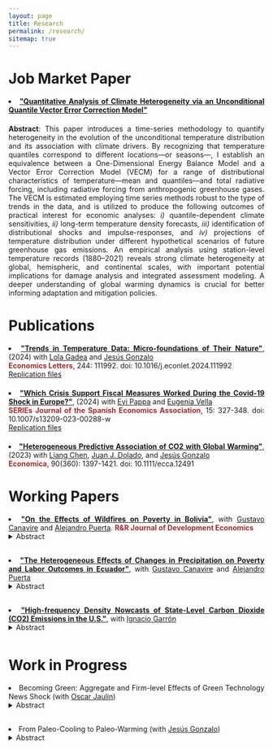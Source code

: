 ```yaml
---
layout: page
title: Research
permalink: /research/
sitemap: true
---
```


<style>
  body {
    text-align: justify;
  }
  p {
    margin-bottom: 20px;
    text-align: justify;
  }
  li {
    text-align: justify;
  }
  details summary {
    cursor: pointer;
    margin-bottom: 10px;
  }
  details[open] summary ~ * {
    animation: openAnimation 0.3s ease-in-out;
  }
  @keyframes openAnimation {
    from { opacity: 0; }
    to { opacity: 1; }
  }
  details i {
    display: block;
    text-align: justify;
    margin-top: 10px;
  }
</style>

# Job Market Paper

<li><a href="https://anramosr.github.io/JMP_AndreyRamos.pdf" target="_blank" style="font-weight: bold;">"Quantitative Analysis of Climate Heterogeneity via an Unconditional Quantile Vector Error Correction Model"</a></li>  
<p></p>
<strong>Abstract</strong>: This paper introduces a time-series methodology to quantify heterogeneity in the evolution of the unconditional temperature distribution and its association with climate drivers. By recognizing that temperature quantiles correspond to different locations—or seasons—, I establish an equivalence between a One-Dimensional Energy Balance Model and a Vector Error Correction Model (VECM) for a range of distributional characteristics of temperature—mean and quantiles—and total radiative forcing, including radiative forcing from anthropogenic greenhouse gases. The VECM is estimated employing time series methods robust to the type of trends in the data, and is utilized to produce the following outcomes of practical interest for economic analyses: <i>i)</i> quantile-dependent climate sensitivities, <i>ii)</i> long-term temperature density forecasts, <i>iii)</i> identification of distributional shocks and impulse-responses, and <i>iv)</i> projections of temperature distribution under different hypothetical scenarios of future greenhouse gas emissions. An empirical analysis using station-level temperature records (1880–2021) reveals strong climate heterogeneity at global, hemispheric, and continental scales, with important potential implications for damage analysis and integrated assessment modeling. A deeper understanding of global warming dynamics is crucial for better informing adaptation and mitigation policies.

<h1>Publications</h1>

<li>
  <a href="https://www.sciencedirect.com/science/article/pii/S0165176524004762?via%3Dihub" target="_blank" style="font-weight: bold;">"Trends in Temperature Data: Micro-foundations of Their Nature"</a>, (2024) with <a href="http://www.lolagadea.com/" target="_blank">Lola Gadea</a> and <a href="https://www.eco.uc3m.es/~jgonzalo/" target="_blank">Jesús Gonzalo</a>
<br>
  <span style="color: brown; font-weight: bold;">
  Economics Letters</span>, 244: 111992. doi: 10.1016/j.econlet.2024.111992
<br>
<a href="https://github.com/anramosr/Gadea-Gonzalo-Ramos-Trends-2024" target="_blank">Replication files</a>
</li>
<p></p>

<li>
  <a href="https://link.springer.com/article/10.1007/s13209-023-00288-w" target="_blank" style="font-weight: bold;">"Which Crisis Support Fiscal Measures Worked During the Covid-19 Shock in Europe?"</a>, (2024) with <a href="https://sites.google.com/site/evipappapersonalhomepage/home" target="_blank">Evi Pappa</a> and <a href="https://sites.google.com/view/evella/home" target="_blank">Eugenia Vella</a>
<br>
  <span style="color: brown; font-weight: bold;">
  SERIEs Journal of the Spanish Economics Association</span>, 15: 327-348. doi: 10.1007/s13209-023-00288-w
<br>
<a href="https://github.com/anramosr/Pappa-Ramos-Vella-COVID19" target="_blank">Replication files</a>
</li>
<p></p>

<li>
  <a href="https://onlinelibrary.wiley.com/doi/full/10.1111/ecca.12491" target="_blank" style="font-weight: bold;">"Heterogeneous Predictive Association of CO2 with Global Warming"</a>, (2023) with <a href="https://sites.google.com/view/liangchen-phbs" target="_blank">Liang Chen</a>, <a href="https://dolado.blogspot.com/" target="_blank">Juan J. Dolado</a>, and <a href="https://www.eco.uc3m.es/~jgonzalo/" target="_blank"> Jesús Gonzalo</a>
<br>
  <span style="color: brown; font-weight: bold;">
  Economica</span>, 90(360): 1397-1421. doi: 10.1111/ecca.12491
</li>
<p></p>

<h1>Working Papers</h1>

<li><a href="https://docs.iza.org/dp16988.pdf" target="_blank" style="font-weight: bold;">"On the Effects of Wildfires on Poverty in Bolivia"</a>, with <a href="https://gcanavire.com/" target="_blank">Gustavo Canavire</a> and <a href="https://sites.google.com/view/alejandro-puerta/" target="_blank">Alejandro Puerta</a>. <span style="color: brown; font-weight: bold;">R&R Journal of Development Economics</span></li>
<details><summary>Abstract</summary>
<i>This paper examines the impact of severe wildfire events on Bolivia’s poverty and labor market outcomes. We construct a panel dataset from 2005 to 2020 at the municipality level utilizing NASA’s MODIS Collection-6 MCD64A1 burned area product, and merge it with household surveys. To attain survey representativeness at a given geographical level, we aggregate neighboring municipalities through the max-pregion algorithm. Using the Interactive Fixed Effects Counterfactual Estimator, we estimate the causal effects of severe wildfire events on poverty, household per-capita income, and the agricultural sector. We find a significant short-term increase in poverty explained by a temporary decline in household per capita and, specifically, agricultural labor income.</i></details>
<p></p>

<li><a href="https://anramosr.github.io/Canavire_Puerta_Ramos_Ecuador.pdf" target="_blank" style="font-weight: bold;">"The Heterogeneous Effects of Changes in Precipitation on Poverty and Labor Outcomes in Ecuador"</a>, with <a href="https://gcanavire.com/" target="_blank">Gustavo Canavire</a> and <a href="https://sites.google.com/view/alejandro-puerta/" target="_blank">Alejandro Puerta</a>
<details><summary>Abstract</summary>
<i>This document examines the effect of precipitation shocks on poverty status in Ecuador. Using gridded monthly precipitation data from 2007 to 2021, we define measures for the excess and deficit in precipitation levels at the parish geographical level. This data is merged with household socioeconomic information obtained from the National Survey of Employment, Unemployment, and Underemployment (ENEMDU). Our empirical findings reveal that both excess and deficit in precipitation significantly affect poverty status, with these effects displaying strong heterogeneity across economic sectors. Variations in the Standardized Precipitation Index (SPI), whether positive or negative, lead to an increased probability of poverty among workers in the primary sector (specifically, those engaged in fishing and agriculture). In contrast, we observe poverty-reducing effects for the secondary and tertiary sectors. Factors such as formality status, urban/rural location, and the nature of employment play crucial roles in moderating the estimated effects. Per-capita household income and labor income are key channels to explain our findings.</i></details>
<p></p>

<li><a href="https://ignaciogarron.github.io/files/Quantile_Density_Nowcast_CO2.pdf" target="_blank" style="font-weight: bold;">"High-frequency Density Nowcasts of State-Level Carbon Dioxide (CO2) Emissions in the U.S."</a>, with <a href="https://ignaciogarron.github.io/" target="_blank">Ignacio Garrón</a>
<details><summary>Abstract</summary>
<i>Accurate tracking of anthropogenic Carbon Dioxide (CO2) emissions is essential for the formulation of effective climate policies and meeting long-term international decarbonization commitments. However, data on energy consumption and CO2 emissions are typically released annually with significant publication delays, posing challenges to a timely and informed decision-making process. This paper introduces a panel nowcasting methodology designed to provide timely predictions of the statelevel growth rate of per-capita energy consumption and CO2 emissions in the United States (U.S.). Initially, we estimate a panel mixed-data sampling (MIDAS) model for per-capita energy consumption growth, employing a variety of predictors including quarterly personal income, monthly electricity consumption, and the weekly economic conditions index of Baumeister et al. (2024). Those predictors feature a shorter publication lag with respect to the energy consumption data. In a second stage, a bridge equation that links per-capita CO2 emissions growth with the timely predictions of energy consumption is estimated using panel quantile regression methods. The obtained density nowcasts provide important information about both the expected path of CO2 emissions growth and the uncertainty surrounding the central trajectory. Predictive accuracy is evaluated through a pseudo out-of-sample study spanning 2009 to 2018, simulating the real-time data release schedule. Compared to a simple historical mean benchmark, our findings show that incorporating predictors such as electricity consumption and the weekly economic conditions index significantly enhances the predictive accuracy of per-capita energy consumption growth. These improvements also translate into more accurate predictions for the density of per-capita CO2 emissions growth, compared to a historical quantile benchmark. In a comparative evaluation, the most effective nowcasting model is the one that integrates information from all predictors sampled at mixed frequencies.</i></details>
<p></p>

<h1>Work in Progress</h1>

<li><a></a>Becoming Green: Aggregate and Firm-level Effects of Green Technology News Shock (with <a href="https://oscarjaulin.com/" target="_blank">Oscar Jaulin</a>)</li>
<details>
<summary>Abstract</summary>
<i>We empirically explore the macroeconomic and firm-level implications of news about future technological advancements in the green sector. Utilizing the economic value of green patents granted to publicly listed companies in the U.S., we identify green technology news shocks via a convenient and meaningful rotation of the innovations from a Bayesian Vector Autorregresion Model (BVAR). These shocks are decomposed into two orthogonal components: i) a common technological component shared by both green and non-green innovation, that reproduces response patterns akin to those expected from a technology news shock with long-run impacts on productivity; and ii) an idiosyncratic component to green innovation inducing inflationary pressures and stock price reductions. The responses to the orthogonal component suggest the existence of a green transition news content that can be related to expectations of more rigorous carbon policies or stricter environmental standards in the future. Our focus on green innovation deepens our understanding about the effect of technology-specific news shocks and provides information of practical importance for macroeconomic and environmental policies.</i>
</details>
<p></p>

<li>From Paleo-Cooling to Paleo-Warming (with <a href="https://www.eco.uc3m.es/~jgonzalo/" target="_blank">Jesús Gonzalo</a>)</li>
<details>
<summary>Abstract</summary>
<i>A time-series quantitative methodology to describe trends in the temperature distribution under the assumption of local-stationarity is introduced. The methodology consists of estimating certain distributional characteristics of interest (mean, quantiles, and dispersion measures), testing for the existence of trends, and characterizing heterogeneity in the trend evolution along the temperature distribution. Applying the proposed methodology to the temperature paleoclimate record over the last 800 thousand years, we are able to determine to what extent the currently observed Global Warming dynamics are unusual compared to past changes in Earth’s climate. Our findings indicate that the Global Warming during the last 200 years is completely different to what is observed over the paleoclimate record. Over long-horizon samples covering several glacial-interglacial cycles (800 and 420 thousands of years), our approach detects a clear long-term Paleo-Cooling. If the analysis is restricted to shorter-horizon samples characterized by abrupt increases in temperature, as the last deglaciation (last 27 thousands of years), evidence of Paleo-Warming is obtained; however the intensity and heterogeneity of the current warming are significantly different. We highlight the importance of studying the whole distribution of the temperature to obtain a wide angle picture of climate evolution.</i>
</details>
<p></p>

